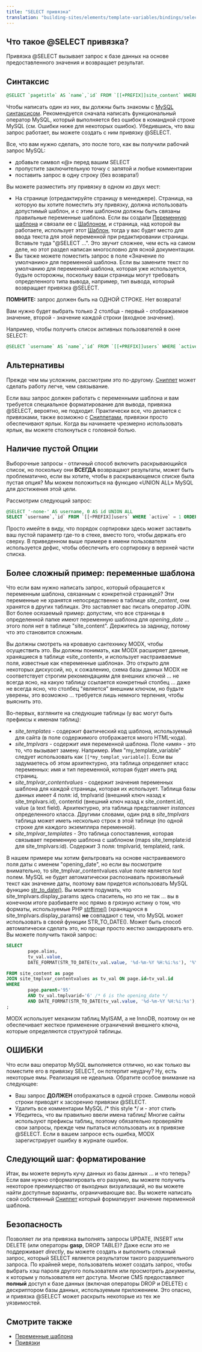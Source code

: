 ```yaml
---
title: "SELECT привязка"
translation: "building-sites/elements/template-variables/bindings/select-binding"
---
```


## Что такое @SELECT привязка?

Привязка @SELECT вызывает запрос к базе данных на основе предоставленного значения и возвращает результат.

## Синтаксис

``` sql
@SELECT `pagetitle` AS `name`,`id` FROM `[[+PREFIX]]site_content` WHERE `published` = 1 AND `deleted` = 0
```

Чтобы написать один из них, вы должны быть знакомы с [MySQL синтаксисом](http://dev.mysql.com/doc/refman/5.1/en/). Рекомендуется сначала написать функциональный оператор MySQL, который выполняется без ошибок в командной строке MySQL (см. Ошибки ниже для некоторых ошибок). Убедившись, что ваш запрос работает, вы можете создать с ним привязку @SELECT.

Все, что вам нужно сделать, это после того, как вы получили рабочий запрос MySQL:

- добавьте символ «@» перед вашим SELECT
- пропустите заключительную точку с запятой и любые комментарии
- поставить запрос в одну строку (без возврата!)

Вы можете разместить эту привязку в одном из двух мест:

- На странице (отредактируйте страницу в менеджере). Страница, на которую вы хотите поместить эту привязку, должна использовать допустимый шаблон, и с этим шаблоном должны быть связаны правильные переменные шаблона. Если вы создали [Переменную шаблона](building-sites/elements/template-variables "Переменные шаблона") и связали ее с [Шаблоном](building-sites/elements/templates "Шаблоны"), и страница, над которой вы работаете, использует этот [Шаблон](building-sites/elements/templates "Шаблоны"), тогда у вас будет место для ввода текста для этой переменной при редактировании страницы. Вставьте туда "@SELECT ...". Это звучит сложнее, чем есть на самом деле, но этот раздел написан многословно для ясной документации.
- Вы также можете поместить запрос в поле «Значение по умолчанию» для переменной шаблона. Если вы замените текст по умолчанию для переменной шаблона, которая уже используется, будьте осторожны, поскольку ваши страницы могут требовать определенного типа вывода, например, тип вывода, который возвращает привязка @SELECT.

**ПОМНИТЕ:** запрос должен быть на ОДНОЙ СТРОКЕ. Нет возврата!

Вам нужно будет выбрать только 2 столбца - первый - отображаемое значение, второй - значение каждой строки (входное значение).

Например, чтобы получить список активных пользователей в окне SELECT:

``` sql
@SELECT `username` AS `name`,`id` FROM `[[+PREFIX]]users` WHERE `active` = 1
```

## Альтернативы

Прежде чем мы усложним, рассмотрим это по-другому. [Сниппет](extending-modx/snippets "Сниппеты") может сделать работу легче, чем связывание.

Если ваш запрос должен работать с переменными шаблона и вам требуется специальное форматирование для вывода, привязка @SELECT, вероятно, не подходит. Практически все, что делается с привязками, также возможно с [Сниппетами](extending-modx/snippets "Сниппеты"), привязки просто обеспечивают ярлык. Когда вы начинаете чрезмерно использовать ярлык, вы можете столкнуться с головной болью.

## Наличие пустой Опции

Выборочные запросы - отличный способ включить раскрывающийся список, но поскольку они **ВСЕГДА** возвращают результаты, может быть проблематично, если вы хотите, чтобы в раскрывающемся списке была пустая опция? Мы можем положиться на функцию «UNION ALL» MySQL для достижения этой цели.

Рассмотрим следующий запрос:

``` sql
@SELECT '-none-' AS username, 0 AS id UNION ALL
SELECT `username`,`id` FROM `[[+PREFIX]]users` WHERE `active` = 1 ORDER BY username ASC
```

Просто имейте в виду, что порядок сортировки здесь может заставить ваш пустой параметр где-то в стеке, вместо того, чтобы держать его сверху. В приведенном выше примере в имени пользователя используется дефис, чтобы обеспечить его сортировку в верхней части списка.

## Более сложный пример: переменные шаблона

Что если вам нужно написать запрос, который обращается к переменным шаблона, связанным с конкретной страницей? Эти переменные не хранятся непосредственно в таблице _site\_content_, они хранятся в других таблицах. Это заставляет вас писать оператор JOIN. Вот более осязаемый пример: допустим, что все страницы в определенной папке имеют переменную шаблона для _opening\_date_ ... этого поля нет в таблице "site\_content". Держитесь за задницу, потому что это становится сложным.

Вы должны смотреть на кровавую сантехнику MODX, чтобы осуществить это. Вы должны понимать, как MODX расширяет данные, хранящиеся в таблице «site\_content», и использует настраиваемые поля, известные как «переменные шаблона». Это открыто для некоторых дискуссий, но, к сожалению, схема базы данных MODX не соответствует строгим рекомендациям для внешних ключей ... не всегда ясно, на какую таблицу ссылается конкретный столбец ... даже не всегда ясно, что столбец "является" внешним ключом, но будьте уверены, это возможно ... требуется лишь немного терпения, чтобы выяснить это.

Во-первых, взгляните на следующие таблицы (у вас могут быть префиксы к именам таблиц):

- _site\_templates_ - содержит фактический код шаблона, используемый для сайта (в поле содержимого отображается много HTML-кода).
- _site\_tmplvars_ - содержит имя переменной шаблона. Поле «имя» - это то, что вызывает замену. Например. Имя "my\_template\_variable" следует использовать как `[[*my_templat_variable]]`. Если вы задумаетесь об этом архитектурно, эта таблица определяет класс переменных: имя и тип переменной, которая будет иметь ряд страниц.
- _site\_tmplvar\_contentvalues_ - содержит значения переменных шаблона для каждой страницы, которая их использует. Таблица базы данных имеет 4 поля: id, tmplvarid (внешний ключ назад к site\_tmplvars.id), contentid (внешний ключ назад к site\_content.id), value (a text field). Архитектурно, эта таблица представляет _instances_ определенного класса. Другими словами, один ряд в  _site\_tmplvars_ таблица может иметь несколько строк в этой таблице (по одной строке для каждого экземпляра переменной).
- _site\_tmplvar\_templates_ - Это таблица сопоставления, которая связывает переменную шаблона с шаблоном (maps site\_template:id для site\_tmplvars:id). Содержит 3 поля: tmplvarid, templateid, rank.

В нашем примере мы хотим фильтровать на основе настраиваемого поля даты с именем "opening\_date", но если вы посмотрите внимательно, то site\_tmplvar\_contentvalues.value поле является _text_ полем. MySQL не будет автоматически распознавать произвольный текст как значение даты, поэтому вам придется использовать MySQL функцию [str\_to\_date()](http://dev.mysql.com/doc/refman/5.0/en/date-and-time-functions.html#function_str-to-date). Вы можете подумать, что site\_tmplvars.display\_params здесь спаситель, но это не так ... вы в конечном итоге разбиваете нос прямо в грязную истину о том, что форматы, используемые PHP [strftime()](http://www.php.net/strftime) (хранящуюся в site\_tmplvars.display\_params) **не** совпадают с тем, что MySQL может использовать в своей функции STR\_TO\_DATE(). Может быть способ автоматически сделать это, но проще просто жестко закодировать его. Вы можете получить такой запрос:

``` sql
SELECT
        page.alias,
        tv_val.value,
        DATE_FORMAT(STR_TO_DATE(tv_val.value, '%d-%m-%Y %H:%i:%s'), '%Y-%m-%d %H:%i:%s') as `Formatted Opening Date`,

FROM site_content as page
JOIN site_tmplvar_contentvalues as tv_val ON page.id=tv_val.id
WHERE
        page.parent='95'
        AND tv_val.tmplvarid='6' /* 6 is the opening_date */
        AND DATE_FORMAT(STR_TO_DATE(tv_val.value, '%d-%m-%Y %H:%i:%s'), '%Y-%m-%d %H:%i:%s')>'2008-10-24 13:04:57'
;
```

MODX использует механизм таблиц MyISAM, а не InnoDB, поэтому он не обеспечивает жесткое применение ограничений внешнего ключа, которые определяются структурой таблицы.

## ОШИБКИ

Что если ваш оператор MySQL выполняется отлично, но как только вы поместите его в привязку SELECT, он потерпит неудачу? Ну, есть некоторые ямы. Реализация не идеальна. Обратите особое внимание на следующее:

- Ваш запрос **ДОЛЖЕН** отображаться в одной строке. Символы новой строки приводят к засорению привязки @SELECT.
- Удалить все комментарии MySQL /\* this style \*/ и - этот стиль
- Убедитесь, что вы правильно ввели имена таблиц! Многие сайты используют префиксы таблиц, поэтому обязательно проверяйте свои запросы, прежде чем пытаться использовать их в привязке @SELECT. Если в вашем запросе есть ошибка, MODX зарегистрирует ошибку в журнале ошибок.

## Следующий шаг: форматирование

Итак, вы можете вернуть кучу данных из базы данных ... и что теперь? Если вам нужно отформатировать его разумно, вы можете получить некоторое преимущество от выходных визуализаций, но вы можете найти доступные варианты, ограничивающие вас. Вы можете написать свой собственный [Сниппет](extending-modx/snippets "Сниппеты") который форматирует значение переменной шаблона.

## Безопасность

Позволяет ли эта привязка выполнять запросы UPDATE, INSERT или DELETE (или операторы **gasp**, DROP TABLE)? Даже если это не поддерживает _directly_, вы можете создать и выполнить сложный запрос, который SELECT является результатом такого разрушительного запроса. По крайней мере, пользователь может создать запрос, чтобы выбрать хэш пароля другого пользователя или просмотреть документы, к которым у пользователя нет доступа. Многие CMS предоставляют **полный** доступ к базе данных (включая операторы DROP и DELETE) с дескриптором базы данных, используемым приложением. Это опасно, и привязка @SELECT может раскрыть некоторые из тех же уязвимостей.

## Смотрите также

- [Переменные шаблона](building-sites/elements/template-variables "Переменные шаблона")
- [Привязки](building-sites/elements/template-variables/bindings "Привязки")
